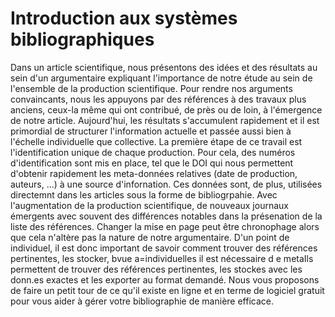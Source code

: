 # Introduction aux systèmes bibliographiques

Dans un article scientifique, nous présentons des idées et des résultats au sein d'un argumentaire expliquant l'importance de notre étude au sein de l'ensemble de la production scientifique. Pour rendre nos arguments convaincants, nous les appuyons par des références à des travaux plus anciens, ceux-la même qui ont contribué, de près ou de loin, à l'émergence de notre article. Aujourd'hui, les résultats s'accumulent rapidement et il est primordial de structurer l'information actuelle et passée aussi bien à l'échelle individuelle que collective.  La première étape de ce travail est l'identification unique de chaque production. Pour cela, des numéros d'identification sont mis en place, tel que le DOI qui nous permettent d'obtenir rapidement les meta-données relatives (date de production, auteurs, ...) à une source d'infornation. Ces données sont, de plus, utilisées directemnt dans les articles sous la forme de bibliogrpahie. Avec l'augmentation de la production scientifique, de nouveaux journaux émergents avec souvent des différences notables dans la présenation de la liste des références. Changer la mise en page peut être chronophage alors que cela n'altère pas la nature de notre argumentaire. D'un point de individuel, il est donc important de savoir comment trouver des références pertinentes, les stocker, bvue a=individuelles il est nécessaire d e metaIls permettent de trouver des références pertinentes, les stockes avec les donn.es exactes et les exporter au format demandé.
Nous vous proposons de faire un petit tour de ce qu'il existe en ligne et en terme de logiciel gratuit pour vous aider à gérer votre bibliographie de manière efficace.
